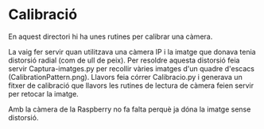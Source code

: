 # Calibració

En aquest directori hi ha unes rutines per calibrar una càmera.

La vaig fer servir quan utilitzava una càmera IP i la imatge que donava tenia distorsió radial (com de ull de peix). Per resoldre aquesta distorsió feia servir Captura-imatges.py per recollir vàries imatges d'un quadre d'escacs (CalibrationPattern.png). Llavors feia córrer Calibracio.py i generava un fitxer de calibració que llavors les rutines de lectura de càmera feien servir per retocar la imatge.

Amb la càmera de la Raspberry no fa falta perquè ja dóna la imatge sense distorsió.
